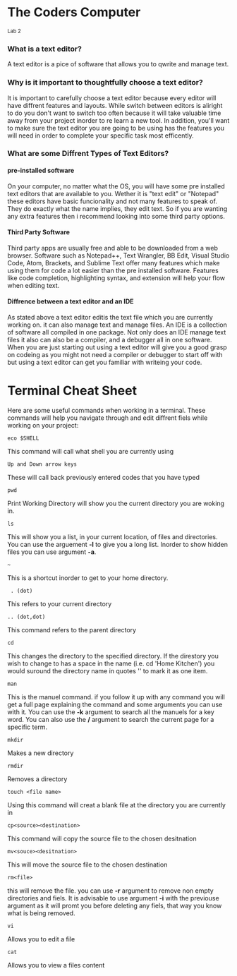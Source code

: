 # The Coders Computer
<sup>Lab 2</sup>

### What is a text editor?

A text editor is a pice of software that allows you to qwrite and manage text.

### Why is it important to thoughtfully choose a text editor?

It is important to carefully choose a text editor because every editor will have diffrent features and layouts. While switch between editors is aliright to do you don't want to switch too often because it will take valuable time 
away from your project inorder to re learn a new tool. In addition, you'll want to make sure the text editor you are going to be using has the features you will need in order to complete your specific task most efficently.

### What are some Diffrent Types of Text Editors?

#### pre-installed software
On your computer, no matter what the OS, you will have some pre installed text editors that are available to you.
Wether it is "text edit" or "Notepad" these editors have basic funcionality and not many features to speak of. They do exactly what the name implies, they edit text.
So if you are wanting any extra features then i recommend looking into some third party options.

#### Third Party Software
Third party apps are usually free and able to be downloaded from a web browser. Software such as Notepad++, Text Wrangler, BB Edit, Visual Studio Code, Atom,
Brackets, and Sublime Text offer many features which make using them for code a lot easier than the pre installed software. Features like code completion, highlighting syntax, and extension will help your flow when editing text.

#### Diffrence between a text editor and an IDE
As stated above a text editor editis the text file which you are currently working on. it can also manage text and manage files. An IDE is a collection of software all compiled in one package. Not only does an IDE manage text files it also can also be a compiler, and a debugger all in one software. 
When you are just starting out using a text editor will give you a good grasp on codeing as you might not need a compiler or debugger to start off with but using a text editor can get you familiar with writeing your code.

# Terminal Cheat Sheet

Here are some useful commands when working in a terminal. These commands will help you navigate through and edit diffrent fiels while working on your project:

`eco $SHELL`

This command will call what shell you are currently using

`Up and Down arrow keys`

These will call back previously entered codes that you have typed

`pwd`

Print Working Directory will show you the current directory you are woking in.

`ls`

This will show you a list, in your current location, of files and directories. You can use the arguement **-l** to give you a long list. Inorder to show hidden files you can use argument **-a**.

` ~ ` 

This is a shortcut inorder to get to your home directory.

` . (dot)`

This refers to your current directory

`.. (dot,dot)` 

This command refers to the parent directory 

`cd`

This changes the directory to the specified directory. If the direstory you wish to change to has a space in the name (i.e. cd 'Home Kitchen') you would suround the directory name in  quotes '' to mark it as one item.

`man`

This is the manuel command. if you follow it up with any command you will get a full page explaining the command and some arguments you can use with it. You can use the **-k** argument to search all the manuels for a key word. You can also use the **/<term>** argument to search the current page for a specific term.

`mkdir`

Makes a new directory
  
`rmdir`
  
Removes a directory
  
`touch <file name>`
  
  Using this command will creat a blank file at the directory you are currently in
  
  `cp<source><destination>`
  
  This command will copy the source file to the chosen desitnation
  
  `mv<souce><desitnation>`
  
  This will move the source file to the chosen destination
  
  `rm<file>`
  
  this will remove the file. you can use **-r** argument to remove non empty directories and fiels. It is advisable to use argument **-i** with the previouse argument as it will promt you before deleting any fiels, that way you know what is being removed.
  
  `vi`
  
  Allows you to edit a file
  
  `cat`
  
  Allows you to view a files content
